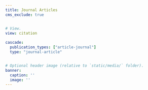 ```yaml
---
title: Journal Articles
cms_exclude: true


# View.
view: citation
  
cascade:
  publication_types: ["article-journal"]
  type: "journal-article"


# Optional header image (relative to `static/media/` folder).
banner:
  caption: ''
  image: ''
---
```

